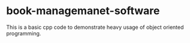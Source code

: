 # book-managemanet-software
This is a basic cpp code to demonstrate heavy usage of object oriented programming.
